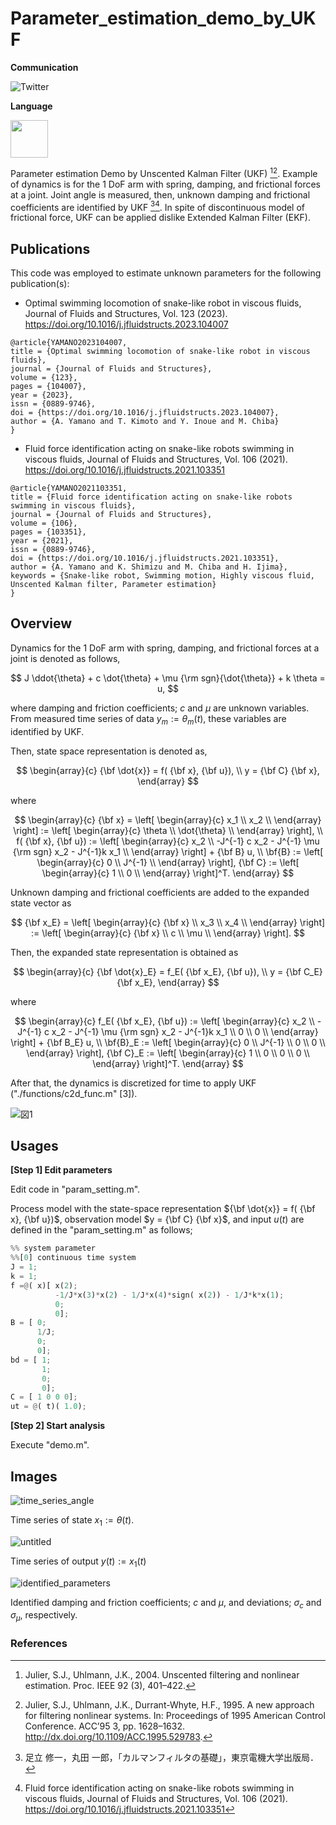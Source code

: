 # Parameter_estimation_demo_by_UKF

**Communication**

<a style="text-decoration: none" href="https://twitter.com/hogelungfish_" target="_blank">
    <img src="https://img.shields.io/badge/twitter-%40hogelungfish_-1da1f2.svg" alt="Twitter">
</a>
<p>

**Language**
<p>
<img src="https://cdn.jsdelivr.net/gh/devicons/devicon/icons/matlab/matlab-original.svg" width="60"/>
<p>


Parameter estimation Demo by Unscented Kalman Filter (UKF) [^1][^2].
Example of dynamics is for the 1 DoF arm with spring, damping, and frictional forces at a joint.
Joint angle is measured, then, unknown damping and frictional coefficients are identified by UKF [^3][^4].
In spite of discontinuous model of frictional force, UKF can be applied dislike Extended Kalman Filter (EKF). 


## Publications

This code was employed to estimate unknown parameters for the following publication(s):

* Optimal swimming locomotion of snake-like robot in viscous fluids, Journal of Fluids and Structures, Vol. 123 (2023).  
https://doi.org/10.1016/j.jfluidstructs.2023.104007

````
@article{YAMANO2023104007,
title = {Optimal swimming locomotion of snake-like robot in viscous fluids},
journal = {Journal of Fluids and Structures},
volume = {123},
pages = {104007},
year = {2023},
issn = {0889-9746},
doi = {https://doi.org/10.1016/j.jfluidstructs.2023.104007},
author = {A. Yamano and T. Kimoto and Y. Inoue and M. Chiba}
}
````

* Fluid force identification acting on snake-like robots swimming in viscous fluids, Journal of Fluids and Structures, Vol. 106 (2021).
https://doi.org/10.1016/j.jfluidstructs.2021.103351

````
@article{YAMANO2021103351,
title = {Fluid force identification acting on snake-like robots swimming in viscous fluids},
journal = {Journal of Fluids and Structures},
volume = {106},
pages = {103351},
year = {2021},
issn = {0889-9746},
doi = {https://doi.org/10.1016/j.jfluidstructs.2021.103351},
author = {A. Yamano and K. Shimizu and M. Chiba and H. Ijima},
keywords = {Snake-like robot, Swimming motion, Highly viscous fluid, Unscented Kalman filter, Parameter estimation}
}
````



## Overview

Dynamics for the 1 DoF arm with spring, damping, and frictional forces at a joint is denoted as follows,

$$
J \ddot{\theta} + c \dot{\theta} + \mu {\rm sgn}{\dot{\theta}} + k \theta = u,
$$

where damping and friction coefficients; $c$ and $\mu$ are unknown variables.
From measured time series of data $y_m := \theta_m(t)$, these variables are identified by UKF.

Then, state space representation is denoted as,

$$
\begin{array}{c}
{\bf \dot{x}} = f( {\bf x}, {\bf u}), \\
y = {\bf C} {\bf x},
\end{array}
$$

where

$$
\begin{array}{c}
{\bf x} =
\left[
\begin{array}{c}
x_1 \\
x_2 \\
\end{array}
\right] :=
\left[
\begin{array}{c}
\theta \\
\dot{\theta} \\
\end{array}
\right], \\
f( {\bf x}, {\bf u}) :=
\left[
\begin{array}{c}
x_2 \\
-J^{-1} c x_2 - J^{-1} \mu {\rm sgn} x_2 - J^{-1}k x_1 \\
\end{array}
\right] + {\bf B} u, \\
\bf{B} := 
\left[
\begin{array}{c}
0 \\
J^{-1} \\
\end{array}
\right], 
{\bf C} := 
\left[
\begin{array}{c}
1 \\
0 \\
\end{array}
\right]^T.
\end{array}
$$

Unknown damping and frictional coefficients are added to the expanded state vector as

$$
{\bf x_E} =
\left[
\begin{array}{c}
{\bf x} \\
x_3 \\
x_4 \\
\end{array}
\right] :=
\left[
\begin{array}{c}
{\bf x} \\
c \\
\mu \\
\end{array}
\right].
$$

Then, the expanded state representation is obtained as

$$
\begin{array}{c}
{\bf \dot{x}_E} = f_E( {\bf x_E}, {\bf u}), \\
y = {\bf C_E} {\bf x_E},
\end{array}
$$

where

$$
\begin{array}{c}
f_E( {\bf x_E}, {\bf u}) :=
\left[
\begin{array}{c}
x_2 \\
-J^{-1} c x_2 - J^{-1} \mu {\rm sgn} x_2 - J^{-1}k x_1 \\
0 \\
0 \\
\end{array}
\right] + {\bf B_E} u, \\
\bf{B}_E := 
\left[
\begin{array}{c}
0 \\
J^{-1} \\
0 \\
0 \\
\end{array}
\right], 
{\bf C}_E := 
\left[
\begin{array}{c}
1 \\
0 \\
0 \\
0 \\
\end{array}
\right]^T.
\end{array}
$$


After that, the dynamics is discretized for time to apply UKF ("./functions/c2d_func.m" [3]).

![図1](https://github.com/KRproject-tech/Parameter_estimation_demo_by_UKF/assets/114337358/c67f179f-8d55-4f0f-b6e1-c86732d4094c)





## Usages

__[Step 1] Edit parameters__

Edit code in "param_setting.m".

Process model with the state-space representation ${\bf \dot{x}} = f( {\bf x}, {\bf u})$, observation model $y = {\bf C} {\bf x}$, and input $u(t)$ are defined in the "param_setting.m" as follows;

````python
%% system parameter
%%[0] continuous time system
J = 1;
k = 1;
f =@( x)[ x(2);
          -1/J*x(3)*x(2) - 1/J*x(4)*sign( x(2)) - 1/J*k*x(1);
          0;
          0];
B = [ 0;
      1/J;
      0;
      0];
bd = [ 1;
       1;
       0;
       0];
C = [ 1 0 0 0];
ut = @( t)( 1.0);
````

__[Step 2] Start analysis__

Execute "demo.m". 


## Images

![time_series_angle](https://github.com/KRproject-tech/Parameter_estimation_demo_by_UKF/assets/114337358/01988d56-d82c-4541-b0d1-d81eeac080da)

Time series of state $x_1 := \theta (t)$.


![untitled](https://user-images.githubusercontent.com/114337358/193397522-72f5e6e8-20ad-4821-932b-a2290c713a68.png)

Time series of output $y(t) := x_1(t)$

![identified_parameters](https://github.com/KRproject-tech/Parameter_estimation_demo_by_UKF/assets/114337358/44c5ceec-5d16-4fcb-8932-2e5c91548bbc)

Identified damping and friction coefficients; $c$ and $\mu$, and deviations; $\sigma_c$ and $\sigma_\mu$, respectively. 



### References
[^1]: Julier, S.J., Uhlmann, J.K., 2004. Unscented filtering and nonlinear estimation. Proc. IEEE 92 (3), 401–422.

[^2]: Julier, S.J., Uhlmann, J.K., Durrant-Whyte, H.F., 1995. A new approach for filtering nonlinear systems. In: Proceedings of 1995 American Control
Conference. ACC’95 3, pp. 1628–1632. http://dx.doi.org/10.1109/ACC.1995.529783.

[^3]: 足立 修一，丸田 一郎，「カルマンフィルタの基礎」，東京電機大学出版局．

[^4]: Fluid force identification acting on snake-like robots swimming in viscous fluids, Journal of Fluids and Structures, Vol. 106 (2021).  
https://doi.org/10.1016/j.jfluidstructs.2021.103351
